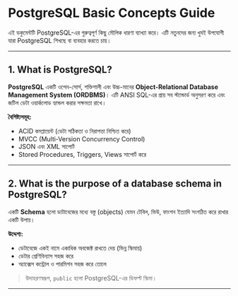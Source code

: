 # PostgreSQL Basic Concepts Guide

এই ডকুমেন্টটি PostgreSQL-এর গুরুত্বপূর্ণ কিছু মৌলিক ধারণা ব্যাখ্যা করে। এটি নতুনদের জন্য খুবই উপযোগী যারা PostgreSQL শিখছে বা ব্যবহার করতে চায়।

---

## 1. What is PostgreSQL?

**PostgreSQL** একটি ওপেন-সোর্স, শক্তিশালী এবং উচ্চ-মানের **Object-Relational Database Management System (ORDBMS)**। এটি ANSI SQL-এর প্রায় সব স্ট্যান্ডার্ড অনুসরণ করে এবং জটিল ডেটা ওয়ার্কলোড হ্যান্ডল করার সক্ষমতা রাখে।

**বৈশিষ্ট্যসমূহ:**

* ACID কমপ্লায়েন্ট (ডেটা সঠিকতা ও নিরাপত্তা নিশ্চিত করে)
* MVCC (Multi-Version Concurrency Control)
* JSON এবং XML সাপোর্ট
* Stored Procedures, Triggers, Views সাপোর্ট করে

---

## 2. What is the purpose of a database schema in PostgreSQL?

একটি **Schema** হলো ডাটাবেজের মধ্যে বস্তু (objects) যেমন টেবিল, ভিউ, ফাংশন ইত্যাদি সংগঠিত করে রাখার একটি উপায়।

**উদ্দেশ্য:**

* ডেটাবেজে একই নামে একাধিক অবজেক্ট রাখতে দেয় (ভিন্ন স্কিমায়)
* ডেটার শ্রেণিবিন্যাস সহজ করে
* অ্যাক্সেস কন্ট্রোল ও পারমিশন সহজ করে তোলে

> উদাহরণস্বরূপ, `public` হলো PostgreSQL-এর ডিফল্ট স্কিমা।

---




